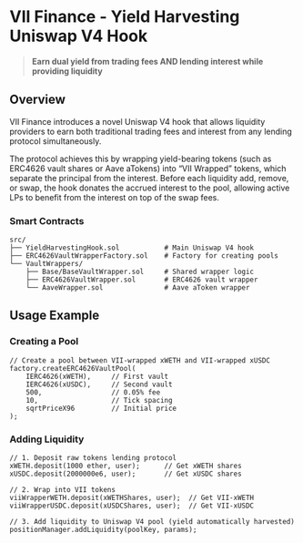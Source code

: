 # VII Finance - Yield Harvesting Uniswap V4 Hook

> **Earn dual yield from trading fees AND lending interest while providing liquidity**

## Overview

VII Finance introduces a novel Uniswap V4 hook that allows liquidity providers to earn both traditional trading fees and interest from any lending protocol simultaneously.

The protocol achieves this by wrapping yield-bearing tokens (such as ERC4626 vault shares or Aave aTokens) into “VII Wrapped” tokens, which separate the principal from the interest. Before each liquidity add, remove, or swap, the hook donates the accrued interest to the pool, allowing active LPs to benefit from the interest on top of the swap fees.

### Smart Contracts

```
src/
├── YieldHarvestingHook.sol           # Main Uniswap V4 hook
├── ERC4626VaultWrapperFactory.sol    # Factory for creating pools
└── VaultWrappers/
    ├── Base/BaseVaultWrapper.sol     # Shared wrapper logic
    ├── ERC4626VaultWrapper.sol       # ERC4626 vault wrapper
    └── AaveWrapper.sol               # Aave aToken wrapper
```

## Usage Example

### Creating a Pool

```solidity
// Create a pool between VII-wrapped xWETH and VII-wrapped xUSDC
factory.createERC4626VaultPool(
    IERC4626(xWETH),     // First vault
    IERC4626(xUSDC),     // Second vault
    500,                 // 0.05% fee
    10,                  // Tick spacing
    sqrtPriceX96         // Initial price
);
```

### Adding Liquidity

```solidity
// 1. Deposit raw tokens lending protocol
xWETH.deposit(1000 ether, user);      // Get xWETH shares
xUSDC.deposit(2000000e6, user);       // Get xUSDC shares

// 2. Wrap into VII tokens
viiWrapperWETH.deposit(xWETHShares, user);  // Get VII-xWETH
viiWrapperUSDC.deposit(xUSDCShares, user);  // Get VII-xUSDC

// 3. Add liquidity to Uniswap V4 pool (yield automatically harvested)
positionManager.addLiquidity(poolKey, params);
```
